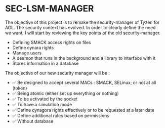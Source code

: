 # SEC-LSM-MANAGER

The objective of this project is to remake the security-manager of Tyzen for AGL. The security context has evolved. In order to clearly define the need we want, I will start by reviewing the key points of the old security-manager.

- Defining SMACK access rights on files
- Define cynara rights
- Manage users
- A deamon that runs in the background and a library to interface with it
- Stores information in a database

The objective of our new security manager will be :

- ✅ Be designed to accept several MACs : SMACK, SELinux; or not at all (token)
- ✅ Being atomic (either set up everything or nothing)
- ✅ To be activated by the socket
- ✅ To have a simulation mode
- ✅ Define cynagora rights effectively or to be requested at a later date
- ✅ Define additional rules based on permissions
- ✅ Without database

